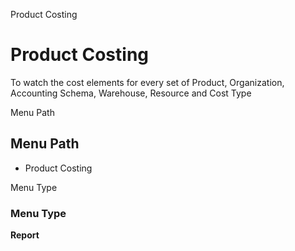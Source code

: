 
Product Costing
# Product Costing


To watch the cost elements for every set of Product, Organization, Accounting Schema, Warehouse, Resource and Cost Type

Menu Path
## Menu Path



- Product Costing

Menu Type
### Menu Type

**Report**

